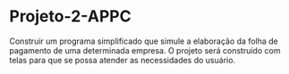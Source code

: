 # Projeto-2-APPC
Construir um programa simplificado que simule a elaboração da folha de pagamento de uma determinada empresa. O projeto será construído com telas para que se possa atender as necessidades do usuário.
